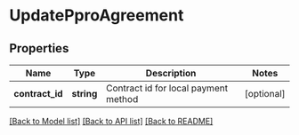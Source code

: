 # UpdatePproAgreement

## Properties
 Name            | Type       | Description                          | Notes      
-----------------|------------|--------------------------------------|------------
 **contract_id** | **string** | Contract id for local payment method | [optional] 

[[Back to Model list]](../../README.md#documentation-for-models) [[Back to API list]](../../README.md#documentation-for-api-endpoints) [[Back to README]](../../README.md)

